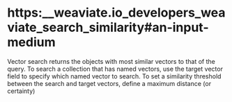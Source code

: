 # https:\_\_weaviate.io_developers_weaviate_search_similarity#an-input-medium

Vector search returns the objects with most similar vectors to that of the query. To search a collection that has named vectors, use the target vector field to specify which named vector to search. To set a similarity threshold between the search and target vectors, define a maximum distance (or certainty)
